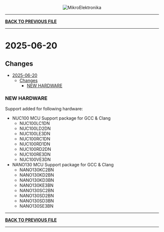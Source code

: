 <p align="center">
  <img src="http://www.mikroe.com/img/designs/beta/logo_small.png?raw=true" alt="MikroElektronika"/>
</p>

---

**[BACK TO PREVIOUS FILE](../changelog.md)**

---

# 2025-06-20

## Changes

- [2025-06-20](#2025-06-20)
  - [Changes](#changes)
    - [NEW HARDWARE](#new-hardware)

### NEW HARDWARE

Support added for following hardware:

+ NUC100 MCU Support package for GCC & Clang
  + NUC100LC1DN
  + NUC100LD2DN
  + NUC100LE3DN
  + NUC100RC1DN
  + NUC100RD1DN
  + NUC100RD2DN
  + NUC100RE3DN
  + NUC100VE3DN
+ NANO130 MCU Support package for GCC & Clang
  + NANO130KC2BN
  + NANO130KD2BN
  + NANO130KD3BN
  + NANO130KE3BN
  + NANO130SC2BN
  + NANO130SD2BN
  + NANO130SD3BN
  + NANO130SE3BN

---

**[BACK TO PREVIOUS FILE](../changelog.md)**

---
